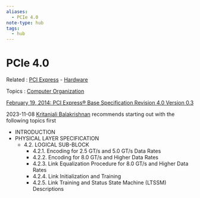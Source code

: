 ```yaml
---
aliases:
  - PCIe 4.0
note-type: hub
tags:
  - hub
---
```

# PCIe 4.0

Related : [PCI Express](PCI%20Express.md) - [Hardware](Hardware.md)

Topics : [Computer Organization](Computer%20Organization.md)

[February 19, 2014: PCI Express® Base Specification Revision 4.0 Version 0.3](https://astralvx.com/storage/2020/11/PCI_Express_Base_4.0_Rev0.3_February19-2014.pdf)

2023-11-08 [Kritanjali Balakrishnan](../authors-people-key-figures/Kritanjali%20Balakrishnan.md) recommends starting out with the following topics first

- INTRODUCTION
- PHYSICAL LAYER SPECIFICATION
  - 4.2. LOGICAL SUB-BLOCK
    - 4.2.1. Encoding for 2.5 GT/s and 5.0 GT/s Data Rates
    - 4.2.2. Encoding for 8.0 GT/s and Higher Data Rates
    - 4.2.3. Link Equalization Procedure for 8.0 GT/s and Higher Data Rates
    - 4.2.4. Link Initialization and Training
    - 4.2.5. Link Training and Status State Machine (LTSSM) Descriptions
